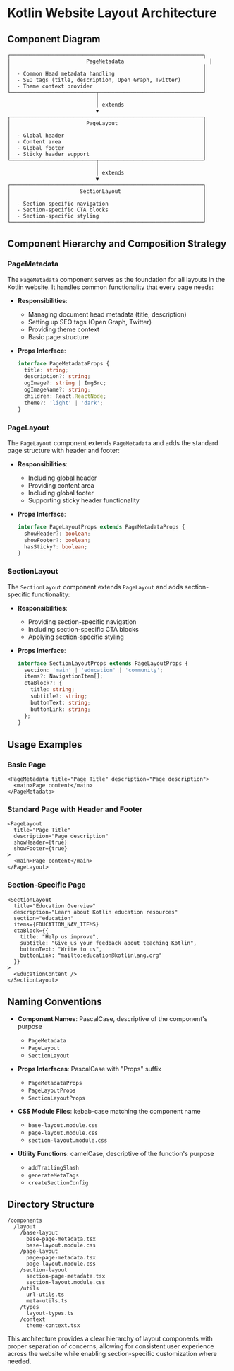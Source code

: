# Kotlin Website Layout Architecture

## Component Diagram

```
┌─────────────────────────────────────────────────────────────┐
│                        PageMetadata                           │
│                                                             │
│  - Common Head metadata handling                            │
│  - SEO tags (title, description, Open Graph, Twitter)       │
│  - Theme context provider                                   │
└───────────────────────────┬─────────────────────────────────┘
                            │
                            │ extends
                            ▼
┌─────────────────────────────────────────────────────────────┐
│                        PageLayout                           │
│                                                             │
│  - Global header                                            │
│  - Content area                                             │
│  - Global footer                                            │
│  - Sticky header support                                    │
└───────────────────────────┬─────────────────────────────────┘
                            │
                            │ extends
                            ▼
┌─────────────────────────────────────────────────────────────┐
│                      SectionLayout                          │
│                                                             │
│  - Section-specific navigation                              │
│  - Section-specific CTA blocks                              │
│  - Section-specific styling                                 │
└─────────────────────────────────────────────────────────────┘
```

## Component Hierarchy and Composition Strategy

### PageMetadata

The `PageMetadata` component serves as the foundation for all layouts in the Kotlin website. It handles common functionality that every page needs:

- **Responsibilities**:
  - Managing document head metadata (title, description)
  - Setting up SEO tags (Open Graph, Twitter)
  - Providing theme context
  - Basic page structure

- **Props Interface**:
  ```typescript
  interface PageMetadataProps {
    title: string;
    description?: string;
    ogImage?: string | ImgSrc;
    ogImageName?: string;
    children: React.ReactNode;
    theme?: 'light' | 'dark';
  }
  ```

### PageLayout

The `PageLayout` component extends `PageMetadata` and adds the standard page structure with header and footer:

- **Responsibilities**:
  - Including global header
  - Providing content area
  - Including global footer
  - Supporting sticky header functionality

- **Props Interface**:
  ```typescript
  interface PageLayoutProps extends PageMetadataProps {
    showHeader?: boolean;
    showFooter?: boolean;
    hasSticky?: boolean;
  }
  ```

### SectionLayout

The `SectionLayout` component extends `PageLayout` and adds section-specific functionality:

- **Responsibilities**:
  - Providing section-specific navigation
  - Including section-specific CTA blocks
  - Applying section-specific styling

- **Props Interface**:
  ```typescript
  interface SectionLayoutProps extends PageLayoutProps {
    section: 'main' | 'education' | 'community';
    items?: NavigationItem[];
    ctaBlock?: {
      title: string;
      subtitle?: string;
      buttonText: string;
      buttonLink: string;
    };
  }
  ```

## Usage Examples

### Basic Page

```tsx
<PageMetadata title="Page Title" description="Page description">
  <main>Page content</main>
</PageMetadata>
```

### Standard Page with Header and Footer

```tsx
<PageLayout 
  title="Page Title" 
  description="Page description"
  showHeader={true}
  showFooter={true}
>
  <main>Page content</main>
</PageLayout>
```

### Section-Specific Page

```tsx
<SectionLayout
  title="Education Overview"
  description="Learn about Kotlin education resources"
  section="education"
  items={EDUCATION_NAV_ITEMS}
  ctaBlock={{
    title: "Help us improve",
    subtitle: "Give us your feedback about teaching Kotlin",
    buttonText: "Write to us",
    buttonLink: "mailto:education@kotlinlang.org"
  }}
>
  <EducationContent />
</SectionLayout>
```

## Naming Conventions

- **Component Names**: PascalCase, descriptive of the component's purpose
  - `PageMetadata`
  - `PageLayout`
  - `SectionLayout`

- **Props Interfaces**: PascalCase with "Props" suffix
  - `PageMetadataProps`
  - `PageLayoutProps`
  - `SectionLayoutProps`

- **CSS Module Files**: kebab-case matching the component name
  - `base-layout.module.css`
  - `page-layout.module.css`
  - `section-layout.module.css`

- **Utility Functions**: camelCase, descriptive of the function's purpose
  - `addTrailingSlash`
  - `generateMetaTags`
  - `createSectionConfig`

## Directory Structure

```
/components
  /layout
    /base-layout
      base-page-metadata.tsx
      base-layout.module.css
    /page-layout
      page-page-metadata.tsx
      page-layout.module.css
    /section-layout
      section-page-metadata.tsx
      section-layout.module.css
    /utils
      url-utils.ts
      meta-utils.ts
    /types
      layout-types.ts
    /context
      theme-context.tsx
```

This architecture provides a clear hierarchy of layout components with proper separation of concerns, allowing for consistent user experience across the website while enabling section-specific customization where needed.